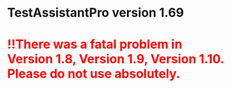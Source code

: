 # TestAssistantPro version 1.69

# <span style="color:red">!!There was a fatal problem in Version 1.8, Version 1.9, Version 1.10. Please do not use absolutely.</span>

